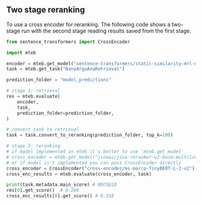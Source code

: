 ## Two stage reranking

To use a cross encoder for reranking. The following code shows a two-stage run with the second stage reading results saved from the first stage.

```python
from sentence_transformers import CrossEncoder

import mteb

encoder = mteb.get_model("sentence-transformers/static-similarity-mrl-multilingual-v1")
task = mteb.get_task("NanoArguAnaRetrieval")

prediction_folder = "model_predictions"

# stage 1: retrieval
res = mteb.evaluate(
    encoder,
    task,
    prediction_folder=prediction_folder,
)

# convert task to retrieval
task = task.convert_to_reranking(prediction_folder, top_k=100)

# stage 2: reranking
# if model implemented in mteb it's better to use `mteb.get_model`
# cross_encoder = mteb.get_model("jinaai/jina-reranker-v2-base-multilingual")
# or if model is't implemented you can pass CrossEncoder directly
cross_encoder = CrossEncoder("cross-encoder/ms-marco-TinyBERT-L-2-v2")
cross_enc_results = mteb.evaluate(cross_encoder, task)

print(task.metadata.main_score) # NDCG@10
res[0].get_score()  # 0.286
cross_enc_results[0].get_score() # 0.338
```
